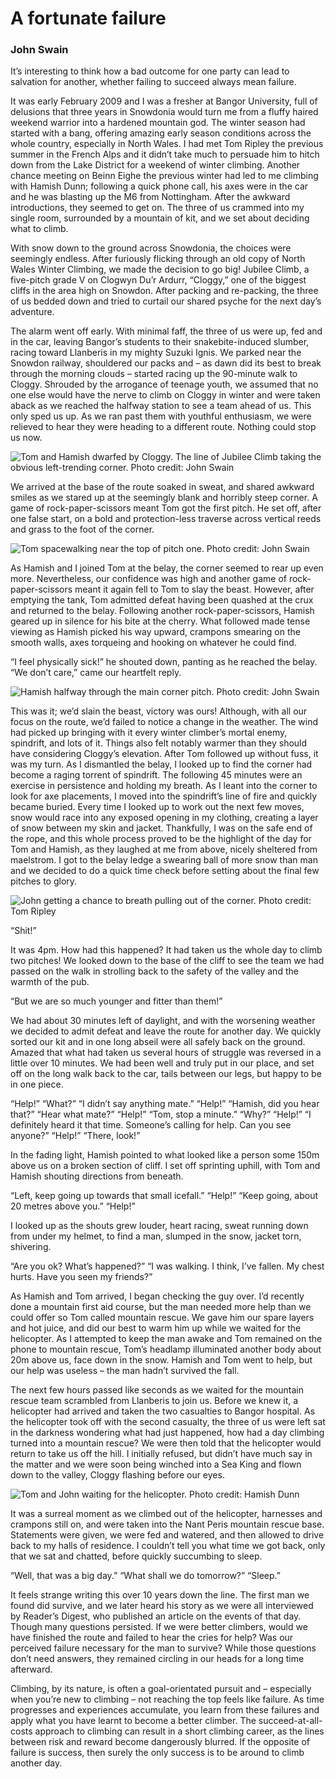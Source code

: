 # A fortunate failure
### John Swain

It’s interesting to think how a bad outcome for one party can lead to salvation for another, whether failing to succeed always mean failure.

It was early February 2009 and I was a fresher at Bangor University, full of delusions that three years in Snowdonia would turn me from a fluffy haired weekend warrior into a hardened mountain god. The winter season had started with a bang, offering amazing early season conditions across the whole country, especially in North Wales. I had met Tom Ripley the previous summer in the French Alps and it didn’t take much to persuade him to hitch down from the Lake District for a weekend of winter climbing. Another chance meeting on Beinn Eighe the previous winter had led to me climbing with Hamish Dunn; following a quick phone call, his axes were in the car and he was blasting up the M6 from Nottingham. After the awkward introductions, they seemed to get on. The three of us crammed into my single room, surrounded by a mountain of kit, and we set about deciding what to climb.

With snow down to the ground across Snowdonia, the choices were seemingly endless. After furiously flicking through an old copy of North Wales Winter Climbing, we made the decision to go big! Jubilee Climb, a five-pitch grade V on Clogwyn Du’r Ardurr, “Cloggy,” one of the biggest cliffs in the area high on Snowdon. After packing and re-packing, the three of us bedded down and tried to curtail our shared psyche for the next day’s adventure.

The alarm went off early. With minimal faff, the three of us were up, fed and in the car, leaving Bangor’s students to their snakebite-induced slumber, racing toward Llanberis in my mighty Suzuki Ignis. We parked near the Snowdon railway, shouldered our packs and – as dawn did its best to break through the morning clouds – started racing up the 90-minute walk to Cloggy. Shrouded by the arrogance of teenage youth, we assumed that no one else would have the nerve to climb on Cloggy in winter and were taken aback as we reached the halfway station to see a team ahead of us. This only sped us up. As we ran past them with youthful enthusiasm, we were relieved to hear they were heading to a different route. Nothing could stop us now.

![Tom and Hamish dwarfed by Cloggy. The line of Jubilee Climb taking the obvious left-trending corner. Photo credit: John Swain](img/A-Fortunate-Failure-1.jpg "Tom and Hamish dwarfed by Cloggy. The line of Jubilee Climb taking the obvious left-trending corner. Photo credit: John Swain")

We arrived at the base of the route soaked in sweat, and shared awkward smiles as we stared up at the seemingly blank and horribly steep corner. A game of rock-paper-scissors meant Tom got the first pitch. He set off, after one false start, on a bold and protection-less traverse across vertical reeds and grass to the foot of the corner.

![Tom spacewalking near the top of pitch one. Photo credit: John Swain](img/A-Fortunate-Failure-2.jpg "Tom spacewalking near the top of pitch one. Photo credit: John Swain")

As Hamish and I joined Tom at the belay, the corner seemed to rear up even more. Nevertheless, our confidence was high and another game of rock-paper-scissors meant it again fell to Tom to slay the beast. However, after emptying the tank, Tom admitted defeat having been quashed at the crux and returned to the belay. Following another rock-paper-scissors, Hamish geared up in silence for his bite at the cherry. What followed made tense viewing as Hamish picked his way upward, crampons smearing on the smooth walls, axes torqueing and hooking on whatever he could find.

“I feel physically sick!” he shouted down, panting as he reached the belay.
“We don’t care,” came our heartfelt reply.

![Hamish halfway through the main corner pitch. Photo credit: John Swain](img/A-Fortunate-Failure-3.jpg "Hamish halfway through the main corner pitch. Photo credit: John Swain")

This was it; we’d slain the beast, victory was ours! Although, with all our focus on the route, we’d failed to notice a change in the weather. The wind had picked up bringing with it every winter climber’s mortal enemy, spindrift, and lots of it. Things also felt notably warmer than they should have considering Cloggy’s elevation. After Tom followed up without fuss, it was my turn. As I dismantled the belay, I looked up to find the corner had become a raging torrent of spindrift. The following 45 minutes were an exercise in persistence and holding my breath. As I leant into the corner to look for axe placements, I moved into the spindrift’s line of fire and quickly became buried. Every time I looked up to work out the next few moves, snow would race into any exposed opening in my clothing, creating a layer of snow between my skin and jacket. Thankfully, I was on the safe end of the rope, and this whole process proved to be the highlight of the day for Tom and Hamish, as they laughed at me from above, nicely sheltered from maelstrom. I got to the belay ledge a swearing ball of more snow than man and we decided to do a quick time check before setting about the final few pitches to glory.

![John getting a chance to breath pulling out of the corner. Photo credit: Tom Ripley](img/A-Fortunate-Failure-4.jpg "John getting a chance to breath pulling out of the corner. Photo credit: Tom Ripley")

“Shit!”

It was 4pm. How had this happened? It had taken us the whole day to climb two pitches! We looked down to the base of the cliff to see the team we had passed on the walk in strolling back to the safety of the valley and the warmth of the pub.

“But we are so much younger and fitter than them!”

We had about 30 minutes left of daylight, and with the worsening weather we decided to admit defeat and leave the route for another day. We quickly sorted our kit and in one long abseil were all safely back on the ground. Amazed that what had taken us several hours of struggle was reversed in a little over 10 minutes. We had been well and truly put in our place, and set off on the long walk back to the car, tails between our legs, but happy to be in one piece.

“Help!”
“What?”
“I didn’t say anything mate.”
“Help!”
“Hamish, did you hear that?”
“Hear what mate?”
“Help!”
“Tom, stop a minute.”
“Why?”
“Help!”
“I definitely heard it that time. Someone’s calling for help. Can you see anyone?”
“Help!”
“There, look!”

In the fading light, Hamish pointed to what looked like a person some 150m above us on a broken section of cliff. I set off sprinting uphill, with Tom and Hamish shouting directions from beneath.

“Left, keep going up towards that small icefall.”
“Help!”
“Keep going, about 20 metres above you.”
“Help!”

I looked up as the shouts grew louder, heart racing, sweat running down from under my helmet, to find a man, slumped in the snow, jacket torn, shivering.

“Are you ok? What’s happened?”
“I was walking. I think, I’ve fallen. My chest hurts. Have you seen my friends?”

As Hamish and Tom arrived, I began checking the guy over. I’d recently done a mountain first aid course, but the man needed more help than we could offer so Tom called mountain rescue. We gave him our spare layers and hot juice, and did our best to warm him up while we waited for the helicopter. As I attempted to keep the man awake and Tom remained on the phone to mountain rescue, Tom’s headlamp illuminated another body about 20m above us, face down in the snow. Hamish and Tom went to help, but our help was useless – the man hadn’t survived the fall.

The next few hours passed like seconds as we waited for the mountain rescue team scrambled from Llanberis to join us. Before we knew it, a helicopter had arrived and taken the two casualties to Bangor hospital. As the helicopter took off with the second casualty, the three of us were left sat in the darkness wondering what had just happened, how had a day climbing turned into a mountain rescue? We were then told that the helicopter would return to take us off the hill. I initially refused, but didn’t have much say in the matter and we were soon being winched into a Sea King and flown down to the valley, Cloggy flashing before our eyes.

![Tom and John waiting for the helicopter. Photo credit: Hamish Dunn](img/A-Fortunate-Failure-5.jpg "Tom and John waiting for the helicopter. Photo credit: Hamish Dunn")

It was a surreal moment as we climbed out of the helicopter, harnesses and crampons still on, and were taken into the Nant Peris mountain rescue base. Statements were given, we were fed and watered, and then allowed to drive back to my halls of residence. I couldn’t tell you what time we got back, only that we sat and chatted, before quickly succumbing to sleep.

“Well, that was a big day.”
“What shall we do tomorrow?”
“Sleep.”

It feels strange writing this over 10 years down the line. The first man we found did survive, and we later heard his story as we were all interviewed by Reader’s Digest, who published an article on the events of that day. Though many questions persisted. If we were better climbers, would we have finished the route and failed to hear the cries for help? Was our perceived failure necessary for the man to survive? While those questions don’t need answers, they remained circling in our heads for a long time afterward.

Climbing, by its nature, is often a goal-orientated pursuit and – especially when you’re new to climbing – not reaching the top feels like failure. As time progresses and experiences accumulate, you learn from these failures and apply what you have learnt to become a better climber. The succeed-at-all-costs approach to climbing can result in a short climbing career, as the lines between risk and reward become dangerously blurred. If the opposite of failure is success, then surely the only success is to be around to climb another day.
